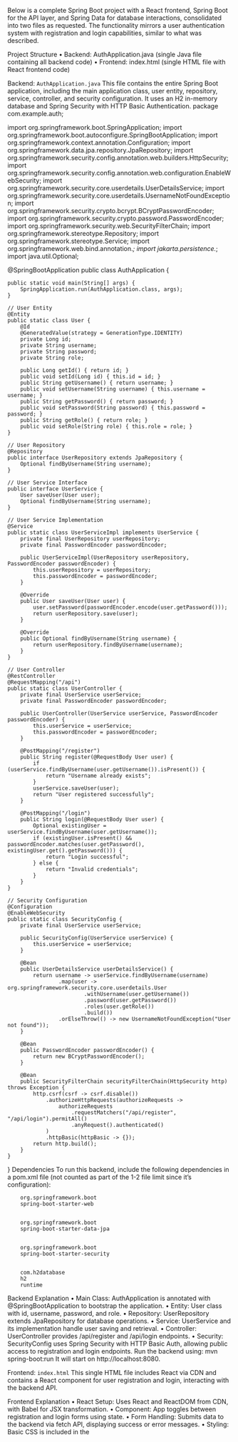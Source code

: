 Below is a complete Spring Boot project with a React frontend, Spring Boot for the API layer, and Spring Data for database interactions, consolidated into two files as requested. The functionality mirrors a user authentication system with registration and login capabilities, similar to what was described.

Project Structure
	•	Backend: AuthApplication.java (single Java file containing all backend code)
	•	Frontend: index.html (single HTML file with React frontend code)

Backend: `AuthApplication.java`
This file contains the entire Spring Boot application, including the main application class, user entity, repository, service, controller, and security configuration. It uses an H2 in-memory database and Spring Security with HTTP Basic Authentication.
package com.example.auth;

import org.springframework.boot.SpringApplication;
import org.springframework.boot.autoconfigure.SpringBootApplication;
import org.springframework.context.annotation.Configuration;
import org.springframework.data.jpa.repository.JpaRepository;
import org.springframework.security.config.annotation.web.builders.HttpSecurity;
import org.springframework.security.config.annotation.web.configuration.EnableWebSecurity;
import org.springframework.security.core.userdetails.UserDetailsService;
import org.springframework.security.core.userdetails.UsernameNotFoundException;
import org.springframework.security.crypto.bcrypt.BCryptPasswordEncoder;
import org.springframework.security.crypto.password.PasswordEncoder;
import org.springframework.security.web.SecurityFilterChain;
import org.springframework.stereotype.Repository;
import org.springframework.stereotype.Service;
import org.springframework.web.bind.annotation.*;
import jakarta.persistence.*;
import java.util.Optional;

@SpringBootApplication
public class AuthApplication {

    public static void main(String[] args) {
        SpringApplication.run(AuthApplication.class, args);
    }

    // User Entity
    @Entity
    public static class User {
        @Id
        @GeneratedValue(strategy = GenerationType.IDENTITY)
        private Long id;
        private String username;
        private String password;
        private String role;

        public Long getId() { return id; }
        public void setId(Long id) { this.id = id; }
        public String getUsername() { return username; }
        public void setUsername(String username) { this.username = username; }
        public String getPassword() { return password; }
        public void setPassword(String password) { this.password = password; }
        public String getRole() { return role; }
        public void setRole(String role) { this.role = role; }
    }

    // User Repository
    @Repository
    public interface UserRepository extends JpaRepository {
        Optional findByUsername(String username);
    }

    // User Service Interface
    public interface UserService {
        User saveUser(User user);
        Optional findByUsername(String username);
    }

    // User Service Implementation
    @Service
    public static class UserServiceImpl implements UserService {
        private final UserRepository userRepository;
        private final PasswordEncoder passwordEncoder;

        public UserServiceImpl(UserRepository userRepository, PasswordEncoder passwordEncoder) {
            this.userRepository = userRepository;
            this.passwordEncoder = passwordEncoder;
        }

        @Override
        public User saveUser(User user) {
            user.setPassword(passwordEncoder.encode(user.getPassword()));
            return userRepository.save(user);
        }

        @Override
        public Optional findByUsername(String username) {
            return userRepository.findByUsername(username);
        }
    }

    // User Controller
    @RestController
    @RequestMapping("/api")
    public static class UserController {
        private final UserService userService;
        private final PasswordEncoder passwordEncoder;

        public UserController(UserService userService, PasswordEncoder passwordEncoder) {
            this.userService = userService;
            this.passwordEncoder = passwordEncoder;
        }

        @PostMapping("/register")
        public String register(@RequestBody User user) {
            if (userService.findByUsername(user.getUsername()).isPresent()) {
                return "Username already exists";
            }
            userService.saveUser(user);
            return "User registered successfully";
        }

        @PostMapping("/login")
        public String login(@RequestBody User user) {
            Optional existingUser = userService.findByUsername(user.getUsername());
            if (existingUser.isPresent() && passwordEncoder.matches(user.getPassword(), existingUser.get().getPassword())) {
                return "Login successful";
            } else {
                return "Invalid credentials";
            }
        }
    }

    // Security Configuration
    @Configuration
    @EnableWebSecurity
    public static class SecurityConfig {
        private final UserService userService;

        public SecurityConfig(UserService userService) {
            this.userService = userService;
        }

        @Bean
        public UserDetailsService userDetailsService() {
            return username -> userService.findByUsername(username)
                    .map(user -> org.springframework.security.core.userdetails.User
                            .withUsername(user.getUsername())
                            .password(user.getPassword())
                            .roles(user.getRole())
                            .build())
                    .orElseThrow(() -> new UsernameNotFoundException("User not found"));
        }

        @Bean
        public PasswordEncoder passwordEncoder() {
            return new BCryptPasswordEncoder();
        }

        @Bean
        public SecurityFilterChain securityFilterChain(HttpSecurity http) throws Exception {
            http.csrf(csrf -> csrf.disable())
                .authorizeHttpRequests(authorizeRequests ->
                    authorizeRequests
                        .requestMatchers("/api/register", "/api/login").permitAll()
                        .anyRequest().authenticated()
                )
                .httpBasic(httpBasic -> {});
            return http.build();
        }
    }
}
Dependencies
To run this backend, include the following dependencies in a pom.xml file (not counted as part of the 1-2 file limit since it’s configuration):
    
        org.springframework.boot
        spring-boot-starter-web
    
    
        org.springframework.boot
        spring-boot-starter-data-jpa
    
    
        org.springframework.boot
        spring-boot-starter-security
    
    
        com.h2database
        h2
        runtime
    

Backend Explanation
	•	Main Class: AuthApplication is annotated with @SpringBootApplication to bootstrap the application.
	•	Entity: User class with id, username, password, and role.
	•	Repository: UserRepository extends JpaRepository for database operations.
	•	Service: UserService and its implementation handle user saving and retrieval.
	•	Controller: UserController provides /api/register and /api/login endpoints.
	•	Security: SecurityConfig uses Spring Security with HTTP Basic Auth, allowing public access to registration and login endpoints.
Run the backend using:
mvn spring-boot:run
It will start on http://localhost:8080.

Frontend: `index.html`
This single HTML file includes React via CDN and contains a React component for user registration and login, interacting with the backend API.


    
    
    
    
    
    
    


    

    


Frontend Explanation
	•	React Setup: Uses React and ReactDOM from CDN, with Babel for JSX transformation.
	•	Component: App toggles between registration and login forms using state.
	•	Form Handling: Submits data to the backend via fetch API, displaying success or error messages.
	•	Styling: Basic CSS is included in the 

